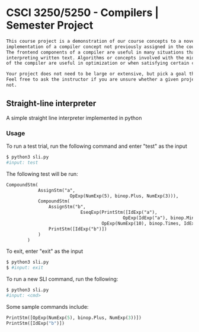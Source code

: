 # CSCI 3250/5250 - Compilers | Semester Project

```txt
This course project is a demonstration of our course concepts to a novel situation, or
implementation of a compiler concept not previously assigned in the course. 
The frontend components of a compiler are useful in many situations that involve processing or
interpreting written text. Algorithms or concepts involved with the middle and back-end
of the compiler are useful in optimization or when satisfying certain constraints.

Your project does not need to be large or extensive, but pick a goal that seems reasonable.
Feel free to ask the instructor if you are unsure whether a given project is suitable or
not.
```

## Straight-line interpreter
A simple straight line interpreter implemented in python

### Usage

To run a test trial, run the following command and enter "test" as the input
```bash
$ python3 sli.py
#input: test
```

The following test will be run:
```txt
CompoundStm(
            AssignStm("a",
                        OpExp(NumExp(5), binop.Plus, NumExp(3))),
            CompoundStm(
                AssignStm("b",
                            EseqExp(PrintStm([IdExp("a"),
                                            OpExp(IdExp("a"), binop.Minus, NumExp(1))]),
                                    OpExp(NumExp(10), binop.Times, IdExp("a")))),
                PrintStm([IdExp("b")])
            )
        )

```

To exit, enter "exit" as the input
```python
$ python3 sli.py
$ #input: exit
```

To run a new SLI command, run the following:
```bash
$ python3 sli.py
#input: <cmd>
```

Some sample commands include:
```python
PrintStm([OpExp(NumExp(5), binop.Plus, NumExp(3))])
PrintStm([IdExp("b")])
```
